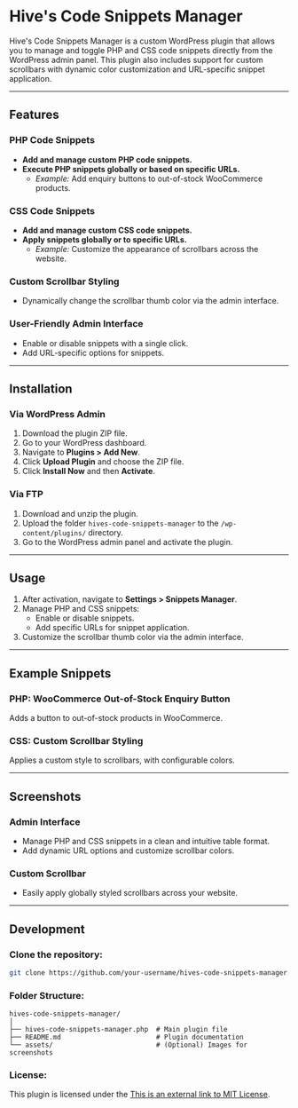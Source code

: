 # Hive's Code Snippets Manager

Hive's Code Snippets Manager is a custom WordPress plugin that allows you to manage and toggle PHP and CSS code snippets directly from the WordPress admin panel. This plugin also includes support for custom scrollbars with dynamic color customization and URL-specific snippet application.

---

## Features

### PHP Code Snippets
- **Add and manage custom PHP code snippets.**
- **Execute PHP snippets globally or based on specific URLs.**
  - *Example:* Add enquiry buttons to out-of-stock WooCommerce products.

### CSS Code Snippets
- **Add and manage custom CSS code snippets.**
- **Apply snippets globally or to specific URLs.**
  - *Example:* Customize the appearance of scrollbars across the website.

### Custom Scrollbar Styling
- Dynamically change the scrollbar thumb color via the admin interface.

### User-Friendly Admin Interface
- Enable or disable snippets with a single click.
- Add URL-specific options for snippets.

---

## Installation

### Via WordPress Admin
1. Download the plugin ZIP file.
2. Go to your WordPress dashboard.
3. Navigate to **Plugins > Add New**.
4. Click **Upload Plugin** and choose the ZIP file.
5. Click **Install Now** and then **Activate**.

### Via FTP
1. Download and unzip the plugin.
2. Upload the folder `hives-code-snippets-manager` to the `/wp-content/plugins/` directory.
3. Go to the WordPress admin panel and activate the plugin.

---

## Usage

1. After activation, navigate to **Settings > Snippets Manager**.
2. Manage PHP and CSS snippets:
   - Enable or disable snippets.
   - Add specific URLs for snippet application.
3. Customize the scrollbar thumb color via the admin interface.

---

## Example Snippets

### PHP: WooCommerce Out-of-Stock Enquiry Button
Adds a button to out-of-stock products in WooCommerce.

### CSS: Custom Scrollbar Styling
Applies a custom style to scrollbars, with configurable colors.

---

## Screenshots

### Admin Interface
- Manage PHP and CSS snippets in a clean and intuitive table format.
- Add dynamic URL options and customize scrollbar colors.

### Custom Scrollbar
- Easily apply globally styled scrollbars across your website.

---

## Development

### Clone the repository:
```bash
git clone https://github.com/your-username/hives-code-snippets-manager.git
```

### Folder Structure:
```
hives-code-snippets-manager/
│
├── hives-code-snippets-manager.php  # Main plugin file
├── README.md                        # Plugin documentation
└── assets/                          # (Optional) Images for screenshots
```

### License:
This plugin is licensed under the [This is an external link to MIT License](https://mit-license.org/).


